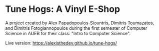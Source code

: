 # Tune Hogs: A Vinyl E-Shop

A project created by Alex Papadopoulos-Siountris, Dimitris Toumazatos, and Dimitris Fotogiannopoulos during the first semester of Computer Science in AUEB for their class: "Intro to Computer Science".

Live version: https://alexisthedev.github.io/tune-hogs/
